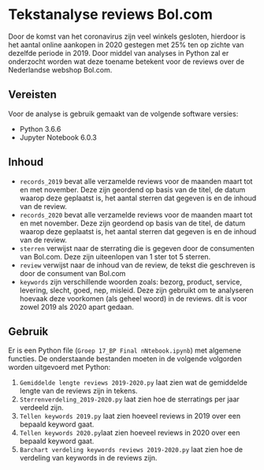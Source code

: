 # Tekstanalyse reviews Bol.com
Door de komst van het coronavirus zijn veel winkels gesloten, hierdoor is het aantal online aankopen in 2020 gestegen met 25% ten op zichte van dezelfde periode in 2019. Door middel van analyses in Python zal er onderzocht worden wat deze toename betekent voor de reviews over de Nederlandse webshop Bol.com. 
## Vereisten
Voor de analyse is gebruik gemaakt van de volgende software versies:
* Python 3.6.6
* Jupyter Notebook 6.0.3
## Inhoud
* `records_2019` bevat alle verzamelde reviews voor de maanden maart tot en met november. Deze zijn geordend op basis van de titel, de datum waarop deze geplaatst is, het aantal sterren dat gegeven is en de inhoud van de review. 
* `records_2020` bevat alle verzamelde reviews voor de maanden maart tot en met november. Deze zijn geordend op basis van de titel, de datum waarop deze geplaatst is, het aantal sterren dat gegeven is en de inhoud van de review.  
* `sterren` verwijst naar de sterrating die is gegeven door de consumenten van Bol.com. Deze zijn uiteenlopen van 1 ster tot 5 sterren. 
* `review` verwijst naar de inhoud van de review, de tekst die geschreven is door de consument van Bol.com
* `keywords` zijn verschillende woorden zoals: bezorg, product, service, levering, slecht, goed, nep, misleid. Deze zijn gebruikt om te analyseren hoevaak deze voorkomen (als geheel woord) in de reviews. dit is voor zowel 2019 als 2020 apart gedaan. 
## Gebruik
Er is een Python file (`Groep 17_BP Final nNtebook.ipynb`) met algemene functies. De onderstaande bestanden moeten in de volgende volgorden worden uitgevoerd met Python:
1. `Gemiddelde lengte reviews 2019-2020.py` laat zien wat de gemiddelde lengte van de reviews zijn in tekens. 
2. `Sterrenverdeling_2019-2020.py` laat zien hoe de sterratings per jaar verdeeld zijn. 
3. `Tellen keywords 2019.py` laat zien hoeveel reviews in 2019 over een bepaald keyword gaat. 
4. `Tellen keywords 2020.py`laat zien hoeveel reviews in 2020 over een bepaald keyword gaat. 
5. `Barchart verdeling keywords reviews 2019-2020.py` laat zien hoe de verdeling van keywords in de reviews zijn. 


